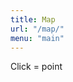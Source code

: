 ```yaml
---
title: Map
url: "/map/"
menu: "main"
---
```

<div id="map"></div>
<div id="message">Click = point</div>
